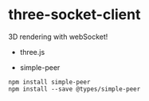 # three-socket-client

3D rendering with webSocket!

- three.js

- simple-peer

```
npm install simple-peer
npm install --save @types/simple-peer
```
